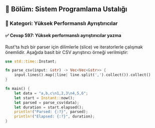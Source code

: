 ## 📘 Bölüm: Sistem Programlama Ustalığı  
### 🔹 Kategori: Yüksek Performanslı Ayrıştırıcılar  
#### ✅ Cevap 597: Yüksek performanslı ayrıştırıcılar yazma

Rust'ta hızlı bir parser için dilimlerle (slice) ve iteratorlerle çalışmak önemlidir. Aşağıda basit bir CSV ayrıştırıcı örneği verilmiştir:

```rust
use std::time::Instant;

fn parse_csv(input: &str) -> Vec<Vec<&str>> {
    input.lines().map(|line| line.split(',').collect()).collect()
}

fn main() {
    let data = "a,b,c\n1,2,3\n4,5,6";
    let start = Instant::now();
    let parsed = parse_csv(data);
    let duration = start.elapsed();
    println!("Parsed: {:?}", parsed);
    println!("Elapsed: {:?}", duration);
}
```
